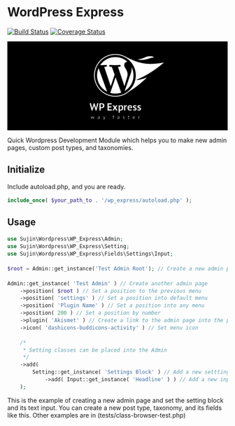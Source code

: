 # WordPress Express

[![Build Status](https://travis-ci.org/sujin2f/wp_express.svg)](https://travis-ci.org/sujin2f/wp_express)
[![Coverage Status](https://coveralls.io/repos/github/sujin2f/wp_express/badge.svg?branch=master)](https://coveralls.io/github/sujin2f/wp_express?branch=master)

<p align="center" style="background-color:black;">
  <img src="logo.png">
</p>

Quick Wordpress Development Module which helps you to make new admin pages, custom post types, and taxonomies.

## Initialize
Include autoload.php, and you are ready.

```php
include_once( $your_path_to . '/wp_express/autoload.php' );
```

## Usage
```php
use Sujin\Wordpress\WP_Express\Admin;
use Sujin\Wordpress\WP_Express\Setting;
use Sujin\Wordpress\WP_Express\Fields\Settings\Input;

$root = Admin::get_instance('Test Admin Root'); // Create a new admin page

Admin::get_instance( 'Test Admin' ) // Create another admin page
	->position( $root ) // Set a position to the previous menu
	->position( 'settings' ) // Set a position into default menu
	->position( 'Plugin Name' ) // Set a position into any menu
	->position( 200 ) // Set a position by number
	->plugin( 'Akismet' ) // Create a link to the admin page into the plugin page
	->icon( 'dashicons-buddicons-activity' ) // Set menu icon
	
	/*
	 * Setting classes can be placed into the Admin
	 */
	->add(
		Setting::get_instance( 'Settings Block' ) // Add a new settting block
			->add( Input::get_instance( 'Headline' ) ) // Add a new input into the setting block
	);
```

This is the example of creating a new admin page and set the setting block and its text input. You can create a new post type, taxonomy, and its fields like this. Other examples are in (tests/class-browser-test.php)
